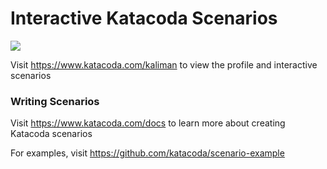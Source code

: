# Interactive Katacoda Scenarios

[![](http://shields.katacoda.com/katacoda/kaliman/count.svg)](https://www.katacoda.com/kaliman "Get your profile on Katacoda.com")

Visit https://www.katacoda.com/kaliman to view the profile and interactive scenarios

### Writing Scenarios
Visit https://www.katacoda.com/docs to learn more about creating Katacoda scenarios

For examples, visit https://github.com/katacoda/scenario-example
